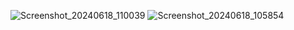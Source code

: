 ![Screenshot_20240618_110039](https://github.com/Dharshana-17/21ITR022/assets/114007158/fbb7b020-eb8b-4a52-accd-96525f6f2aba)
![Screenshot_20240618_105854](https://github.com/Dharshana-17/21ITR022/assets/114007158/500c9e51-1287-4414-84ad-873b2f013c9a)
